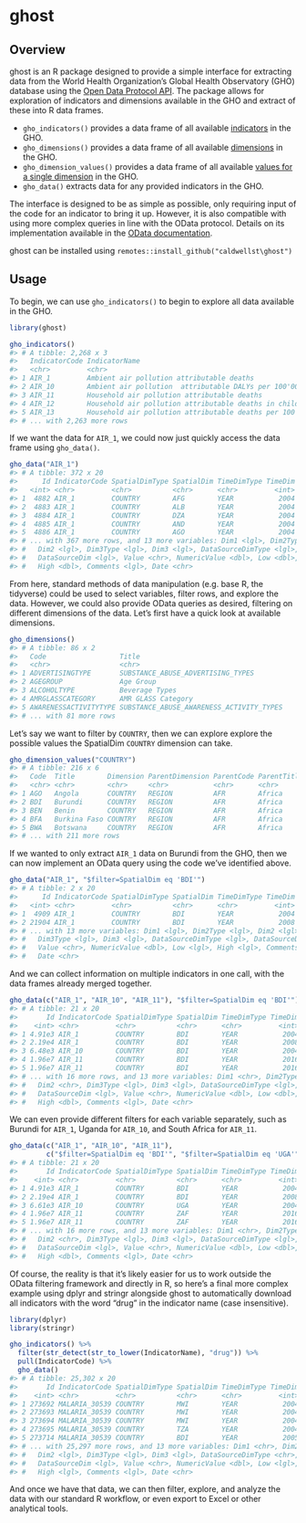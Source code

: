 
<!-- README.md is generated from README.Rmd. Please edit that file -->

# ghost

## Overview

ghost is an R package designed to provide a simple interface for
extracting data from the World Health Organization’s Global Health
Observatory (GHO) database using the [Open Data Protocol
API](https://www.who.int/data/gho/info/gho-odata-api). The package
allows for exploration of indicators and dimensions available in the GHO
and extract of these into R data frames.

  - `gho_indicators()` provides a data frame of all available
    [indicators](https://www.who.int/data/gho/info/gho-odata-api#exe3)
    in the GHO.
  - `gho_dimensions()` provides a data frame of all available
    [dimensions](https://www.who.int/data/gho/info/gho-odata-api#exe1)
    in the GHO.
  - `gho_dimension_values()` provides a data frame of all available
    [values for a single
    dimension](https://www.who.int/data/gho/info/gho-odata-api#exe2) in
    the GHO.
  - `gho_data()` extracts data for any provided indicators in the GHO.

The interface is designed to be as simple as possible, only requiring
input of the code for an indicator to bring it up. However, it is also
compatible with using more complex queries in line with the OData
protocol. Details on its implementation available in the [OData
documentation](https://www.odata.org/documentation/odata-version-2-0/uri-conventions/).

ghost can be installed using
`remotes::install_github("caldwellst\ghost")`

## Usage

To begin, we can use `gho_indicators()` to begin to explore all data
available in the GHO.

``` r
library(ghost)

gho_indicators()
#> # A tibble: 2,268 x 3
#>   IndicatorCode IndicatorName                                           Language
#>   <chr>         <chr>                                                   <chr>   
#> 1 AIR_1         Ambient air pollution attributable deaths               EN      
#> 2 AIR_10        Ambient air pollution  attributable DALYs per 100'000 ~ EN      
#> 3 AIR_11        Household air pollution attributable deaths             EN      
#> 4 AIR_12        Household air pollution attributable deaths in childre~ EN      
#> 5 AIR_13        Household air pollution attributable deaths per 100'00~ EN      
#> # ... with 2,263 more rows
```

If we want the data for `AIR_1`, we could now just quickly access the
data frame using `gho_data()`.

``` r
gho_data("AIR_1")
#> # A tibble: 372 x 20
#>      Id IndicatorCode SpatialDimType SpatialDim TimeDimType TimeDim Dim1Type
#>   <int> <chr>         <chr>          <chr>      <chr>         <int> <lgl>   
#> 1  4882 AIR_1         COUNTRY        AFG        YEAR           2004 NA      
#> 2  4883 AIR_1         COUNTRY        ALB        YEAR           2004 NA      
#> 3  4884 AIR_1         COUNTRY        DZA        YEAR           2004 NA      
#> 4  4885 AIR_1         COUNTRY        AND        YEAR           2004 NA      
#> 5  4886 AIR_1         COUNTRY        AGO        YEAR           2004 NA      
#> # ... with 367 more rows, and 13 more variables: Dim1 <lgl>, Dim2Type <lgl>,
#> #   Dim2 <lgl>, Dim3Type <lgl>, Dim3 <lgl>, DataSourceDimType <lgl>,
#> #   DataSourceDim <lgl>, Value <chr>, NumericValue <dbl>, Low <dbl>,
#> #   High <dbl>, Comments <lgl>, Date <chr>
```

From here, standard methods of data manipulation (e.g. base R, the
tidyverse) could be used to select variables, filter rows, and explore
the data. However, we could also provide OData queries as desired,
filtering on different dimensions of the data. Let’s first have a quick
look at available dimensions.

``` r
gho_dimensions()
#> # A tibble: 86 x 2
#>   Code                  Title                                   
#>   <chr>                 <chr>                                   
#> 1 ADVERTISINGTYPE       SUBSTANCE_ABUSE_ADVERTISING_TYPES       
#> 2 AGEGROUP              Age Group                               
#> 3 ALCOHOLTYPE           Beverage Types                          
#> 4 AMRGLASSCATEGORY      AMR GLASS Category                      
#> 5 AWARENESSACTIVITYTYPE SUBSTANCE_ABUSE_AWARENESS_ACTIVITY_TYPES
#> # ... with 81 more rows
```

Let’s say we want to filter by `COUNTRY`, then we can explore explore
the possible values the SpatialDim `COUNTRY` dimension can take.

``` r
gho_dimension_values("COUNTRY")
#> # A tibble: 216 x 6
#>   Code  Title        Dimension ParentDimension ParentCode ParentTitle
#>   <chr> <chr>        <chr>     <chr>           <chr>      <chr>      
#> 1 AGO   Angola       COUNTRY   REGION          AFR        Africa     
#> 2 BDI   Burundi      COUNTRY   REGION          AFR        Africa     
#> 3 BEN   Benin        COUNTRY   REGION          AFR        Africa     
#> 4 BFA   Burkina Faso COUNTRY   REGION          AFR        Africa     
#> 5 BWA   Botswana     COUNTRY   REGION          AFR        Africa     
#> # ... with 211 more rows
```

If we wanted to only extract `AIR_1` data on Burundi from the GHO, then
we can now implement an OData query using the code we’ve identified
above.

``` r
gho_data("AIR_1", "$filter=SpatialDim eq 'BDI'")
#> # A tibble: 2 x 20
#>      Id IndicatorCode SpatialDimType SpatialDim TimeDimType TimeDim Dim1Type
#>   <int> <chr>         <chr>          <chr>      <chr>         <int> <lgl>   
#> 1  4909 AIR_1         COUNTRY        BDI        YEAR           2004 NA      
#> 2 21904 AIR_1         COUNTRY        BDI        YEAR           2008 NA      
#> # ... with 13 more variables: Dim1 <lgl>, Dim2Type <lgl>, Dim2 <lgl>,
#> #   Dim3Type <lgl>, Dim3 <lgl>, DataSourceDimType <lgl>, DataSourceDim <lgl>,
#> #   Value <chr>, NumericValue <dbl>, Low <lgl>, High <lgl>, Comments <lgl>,
#> #   Date <chr>
```

And we can collect information on multiple indicators in one call, with
the data frames already merged together.

``` r
gho_data(c("AIR_1", "AIR_10", "AIR_11"), "$filter=SpatialDim eq 'BDI'")
#> # A tibble: 21 x 20
#>       Id IndicatorCode SpatialDimType SpatialDim TimeDimType TimeDim Dim1Type
#>    <int> <chr>         <chr>          <chr>      <chr>         <int> <chr>   
#> 1 4.91e3 AIR_1         COUNTRY        BDI        YEAR           2004 <NA>    
#> 2 2.19e4 AIR_1         COUNTRY        BDI        YEAR           2008 <NA>    
#> 3 6.48e3 AIR_10        COUNTRY        BDI        YEAR           2004 <NA>    
#> 4 1.96e7 AIR_11        COUNTRY        BDI        YEAR           2016 SEX     
#> 5 1.96e7 AIR_11        COUNTRY        BDI        YEAR           2016 SEX     
#> # ... with 16 more rows, and 13 more variables: Dim1 <chr>, Dim2Type <chr>,
#> #   Dim2 <chr>, Dim3Type <lgl>, Dim3 <lgl>, DataSourceDimType <lgl>,
#> #   DataSourceDim <lgl>, Value <chr>, NumericValue <dbl>, Low <dbl>,
#> #   High <dbl>, Comments <lgl>, Date <chr>
```

We can even provide different filters for each variable separately, such
as Burundi for `AIR_1`, Uganda for `AIR_10`, and South Africa for
`AIR_11`.

``` r
gho_data(c("AIR_1", "AIR_10", "AIR_11"), 
         c("$filter=SpatialDim eq 'BDI'", "$filter=SpatialDim eq 'UGA'", "$filter=SpatialDim eq 'ZAF'"))
#> # A tibble: 21 x 20
#>       Id IndicatorCode SpatialDimType SpatialDim TimeDimType TimeDim Dim1Type
#>    <int> <chr>         <chr>          <chr>      <chr>         <int> <chr>   
#> 1 4.91e3 AIR_1         COUNTRY        BDI        YEAR           2004 <NA>    
#> 2 2.19e4 AIR_1         COUNTRY        BDI        YEAR           2008 <NA>    
#> 3 6.61e3 AIR_10        COUNTRY        UGA        YEAR           2004 <NA>    
#> 4 1.96e7 AIR_11        COUNTRY        ZAF        YEAR           2016 SEX     
#> 5 1.96e7 AIR_11        COUNTRY        ZAF        YEAR           2016 SEX     
#> # ... with 16 more rows, and 13 more variables: Dim1 <chr>, Dim2Type <chr>,
#> #   Dim2 <chr>, Dim3Type <lgl>, Dim3 <lgl>, DataSourceDimType <lgl>,
#> #   DataSourceDim <lgl>, Value <chr>, NumericValue <dbl>, Low <dbl>,
#> #   High <dbl>, Comments <lgl>, Date <chr>
```

Of course, the reality is that it’s likely easier for us to work outside
the OData filtering framework and directly in R, so here’s a final more
complex example using dplyr and stringr alongside ghost to automatically
download all indicators with the word “drug” in the indicator name (case
insensitive).

``` r
library(dplyr)
library(stringr)

gho_indicators() %>%
  filter(str_detect(str_to_lower(IndicatorName), "drug")) %>%
  pull(IndicatorCode) %>%
  gho_data()
#> # A tibble: 25,302 x 20
#>       Id IndicatorCode SpatialDimType SpatialDim TimeDimType TimeDim Dim1Type
#>    <int> <chr>         <chr>          <chr>      <chr>         <int> <chr>   
#> 1 273692 MALARIA_30539 COUNTRY        MWI        YEAR           2004 RESIDEN~
#> 2 273693 MALARIA_30539 COUNTRY        MWI        YEAR           2004 RESIDEN~
#> 3 273694 MALARIA_30539 COUNTRY        MWI        YEAR           2004 <NA>    
#> 4 273695 MALARIA_30539 COUNTRY        TZA        YEAR           2004 RESIDEN~
#> 5 273714 MALARIA_30539 COUNTRY        BDI        YEAR           2005 RESIDEN~
#> # ... with 25,297 more rows, and 13 more variables: Dim1 <chr>, Dim2Type <lgl>,
#> #   Dim2 <lgl>, Dim3Type <lgl>, Dim3 <lgl>, DataSourceDimType <chr>,
#> #   DataSourceDim <lgl>, Value <chr>, NumericValue <dbl>, Low <lgl>,
#> #   High <lgl>, Comments <lgl>, Date <chr>
```

And once we have that data, we can then filter, explore, and analyze the
data with our standard R workflow, or even export to Excel or other
analytical tools.
